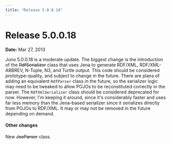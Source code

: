 ```yaml
---
title: "Release 5.0.0.18"
---
```


# Release 5.0.0.18

**Date:** Mar 27, 2013

Juno 5.0.0.18 is a moderate update.
The biggest change is the introduction of the ~~RdfSerializer~~ class that uses Jena to generate RDF/XML, RDF/XML-ABBREV, N-Tuple, N3, and Turtle output.
This code should be considered prototype-quality, and subject to change in the future.
There are plans of adding an equivalent `RdfParser` class in the future, so the serializer logic may need to be tweaked to allow POJOs to be reconstituted correctly in the parser.
The `RdfXmlSerializer` class should be considered deprecated for now.
However, I'm keeping it around, since it's considerably faster and uses far less memory than the Jena-based serializer since it serializes directly from POJOs to RDF/XML.
It may or may not be removed in the future depending on demand.
#### Other changes

New ~~JsoParser~~ class.
